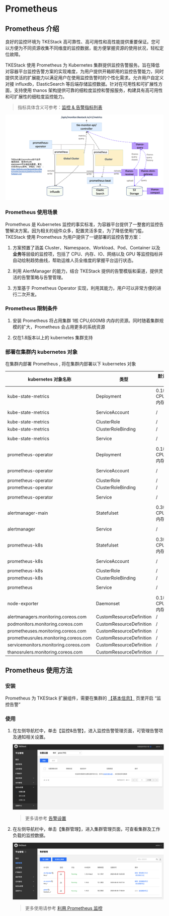 # Prometheus

## Prometheus 介绍

良好的监控环境为 TKEStack 高可靠性、高可用性和高性能提供重要保证。您可以方便为不同资源收集不同维度的监控数据，能方便掌握资源的使用状况，轻松定位故障。

TKEStack 使用 Prometheus 为 Kubernetes 集群提供监控告警服务。旨在降低对容器平台监控告警方案的实现难度，为用户提供开箱即用的监控告警能力，同时提供灵活的扩展能力以满足用户在使用监控告警时的个性化需求。允许用户自定义对接 influxdb，ElasticSearch 等后端存储监控数据。针对在可用性和可扩展性方面，支持使用 thanos 架构提供可靠的细粒度监控和警报服务，构建具有高可用性和可扩展性的细粒度监控能力。

> 指标具体含义可参考：[监控 & 告警指标列表](../FAQ/Platform/alert&monitor-metrics.md)

![image-20201001171647665](../../../docs/images/image-20201001171647665.png)

### Prometheus 使用场景

Prometheus 是 Kubernetes 监控的事实标准，为容器平台提供了一整套的监控告警解决方案。因为相关的组件众多，配置灵活多变，为了降低使用门槛， TKEStack 使用 Prometheus 为用户提供了一键部署的监控告警方案：

1. 方案预置了涵盖 Cluster、Namespace、Workload、Pod、Container 以及**业务**等层级的监控项，包括了 CPU、内存、IO、网络以及 GPU 等监控指标并自动绘制趋势曲线，帮助运维人员全维度的掌握平台运行状态。

2. 利用 AlertManager 的能力，结合 TKEStack 提供的告警模版和渠道，提供灵活的告警策略与告警管理。

3. 方案基于 Prometheus Operator 实现，利用其能力，用户可以非常方便的进行二次开发。

### Prometheus 限制条件

1. 安装 Prometheus 将占用集群 1核 CPU,600MB 内存的资源。同时随着集群规模的扩大，Prometheus 会占用更多的系统资源

2. 仅在1.8版本以上的 kubernetes 集群支持

### 部署在集群内 kubernetes 对象

在集群内部署 Prometheus , 将在集群内部署以下 kubernetes 对象

| kubernetes 对象名称                        | 类型                           | 默认占用资源 | 所属 Namespaces |
| ------------------------------------------| ------------------------------ | ---------- | ------------- |
| kube-state-metrics                        | Deployment                     | 0.1核CPU,128MB内存      | kube-system  |
| kube-state-metrics                        | ServiceAccount                 | /      | kube-system  |
| kube-state-metrics                        | ClusterRole                    | /      | /            |
| kube-state-metrics                        | ClusterRoleBinding             | /      | /            |
| kube-state-metrics                        | Service                        | /      | kube-system  |
| prometheus-operator                       | Deployment                     | 0.1核CPU,100MB内存      | kube-system  |
| prometheus-operator                       | ServiceAccount                 | /      | kube-system  |
| prometheus-operator                       | ClusterRole                    | /      | /            |
| prometheus-operator                       | ClusterRoleBinding             | /      | /            |
| prometheus-operator                       | Service                        | /      | kube-system  |
| alertmanager-main                         | Statefulset                    | 0.3核CPU,75MB内存      | kube-system  |
| alertmanager                              | Service                        | /      | kube-system  |
| prometheus-k8s                            | Statefulset                    | 0.3核CPU,200MB内存      | kube-system  |
| prometheus-k8s                            | ServiceAccount                 | /      | kube-system  |
| prometheus-k8s                            | ClusterRole                    | /      | /            |
| prometheus-k8s                            | ClusterRoleBinding             | /      | /            |
| prometheus                                | Service                        | /      | kube-system  |
| node-exporter                             | Daemonset                      | 0.1核CPU,128MB内存      | kube-system  |
| alertmanagers.monitoring.coreos.com       | CustomResourceDefinition       | /      | /            |
| podmonitors.monitoring.coreos.com         | CustomResourceDefinition       | /      | /            |
| prometheuses.monitoring.coreos.com        | CustomResourceDefinition       | /      | /            |
| prometheusrules.monitoring.coreos.com     | CustomResourceDefinition       | /      | /            |
| servicemonitors.monitoring.coreos.com     | CustomResourceDefinition       | /      | /            |
| thanosrulers.monitoring.coreos.com | CustomResourceDefinition | / | / |

## Prometheus 使用方法

### 安装

Prometheus 为 TKEStack 扩展组件，需要在集群的 [【基本信息】](../../../docs/guide/zh-CN/products/platform/cluster.md#基本信息) 页里开启 “监控告警”

### 使用

1. 在左侧导航栏中，单击【监控&告警】，进入监控告警管理页面，可管理告警项及通知相关设置。

   ![image-20201021134520950](images/image-20201021134520950.png)

   > 更多请参考 [告警设置](../../../docs/guide/zh-CN/products/platform/monitor&alert/alertsetting.md)

2. 在左侧导航栏中，单击【集群管理】，进入集群管理页面，可查看集群及工作负载的监控数据。

   ![image-20201021134336352](images/image-20201021134336352.png)

   > 更多使用请参考 [利用 Prometheus 监控](../../../docs/guide/zh-CN/features/prometheus.md)
